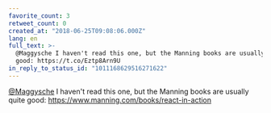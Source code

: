 ```yaml
---
favorite_count: 3
retweet_count: 0
created_at: "2018-06-25T09:08:06.000Z"
lang: en
full_text: >-
  @Maggysche I haven't read this one, but the Manning books are usually quite
  good: https://t.co/Eztp8Arn9U
in_reply_to_status_id: "1011168629516271622"
---
```


[@Maggysche](https://twitter.com/Maggysche) I haven't read this one, but the
Manning books are usually quite good:
<https://www.manning.com/books/react-in-action>
